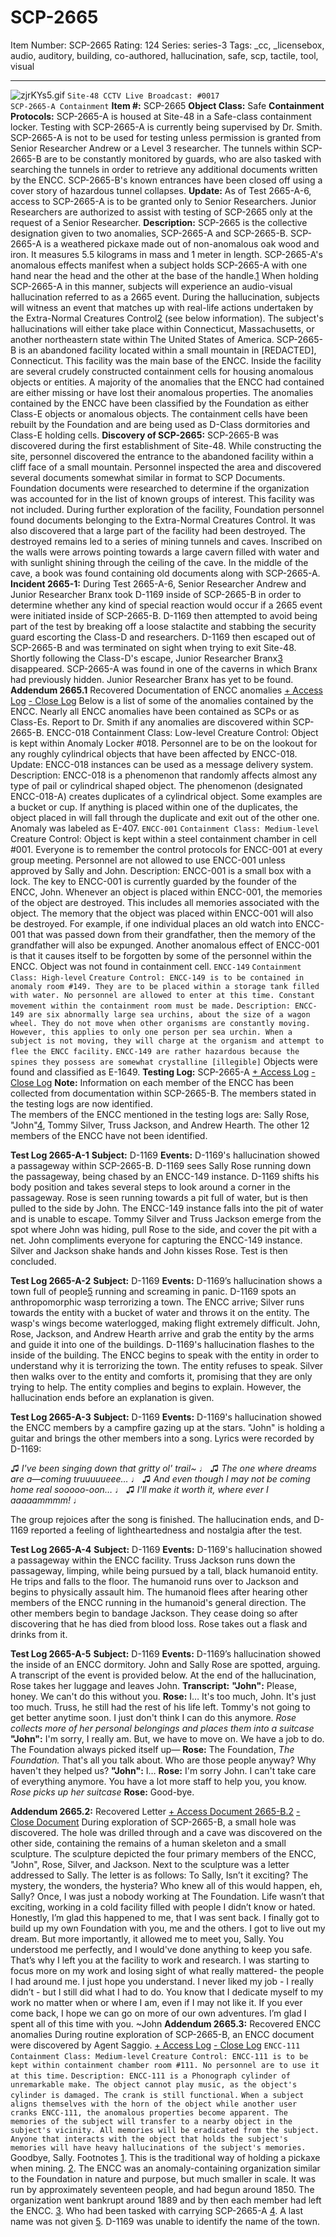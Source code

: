 # SCP-2665
Item Number: SCP-2665
Rating: 124
Series: series-3
Tags: _cc, _licensebox, audio, auditory, building, co-authored, hallucination, safe, scp, tactile, tool, visual

---

![zjrKYs5.gif](https://scp-wiki.wikidot.com/local--files/scp-2665/zjrKYs5.gif)
`Site-48 CCTV Live Broadcast: #0017`  
`SCP-2665-A Containment`
**Item #:** SCP-2665
**Object Class:** Safe
**Containment Protocols:** SCP-2665-A is housed at Site-48 in a Safe-class containment locker. Testing with SCP-2665-A is currently being supervised by Dr. Smith. SCP-2665-A is not to be used for testing unless permission is granted from Senior Researcher Andrew or a Level 3 researcher.
The tunnels within SCP-2665-B are to be constantly monitored by guards, who are also tasked with searching the tunnels in order to retrieve any additional documents written by the ENCC. SCP-2665-B's known entrances have been closed off using a cover story of hazardous tunnel collapses.
**Update:** As of Test 2665-A-6, access to SCP-2665-A is to be granted only to Senior Researchers. Junior Researchers are authorized to assist with testing of SCP-2665 only at the request of a Senior Researcher.
**Description:** SCP-2665 is the collective designation given to two anomalies, SCP-2665-A and SCP-2665-B. SCP-2665-A is a weathered pickaxe made out of non-anomalous oak wood and iron. It measures 5.5 kilograms in mass and 1 meter in length.
SCP-2665-A's anomalous effects manifest when a subject holds SCP-2665-A with one hand near the head and the other at the base of the handle.[1](javascript:;) When holding SCP-2665-A in this manner, subjects will experience an audio-visual hallucination referred to as a 2665 event. During the hallucination, subjects will witness an event that matches up with real-life actions undertaken by the Extra-Normal Creatures Control[2](javascript:;) (see below information). The subject's hallucinations will either take place within Connecticut, Massachusetts, or another northeastern state within The United States of America.
SCP-2665-B is an abandoned facility located within a small mountain in [REDACTED], Connecticut. This facility was the main base of the ENCC. Inside the facility are several crudely constructed containment cells for housing anomalous objects or entities. A majority of the anomalies that the ENCC had contained are either missing or have lost their anomalous properties. The anomalies contained by the ENCC have been classified by the Foundation as either Class-E objects or anomalous objects. The containment cells have been rebuilt by the Foundation and are being used as D-Class dormitories and Class-E holding cells.
**Discovery of SCP-2665:** SCP-2665-B was discovered during the first establishment of Site-48. While constructing the site, personnel discovered the entrance to the abandoned facility within a cliff face of a small mountain. Personnel inspected the area and discovered several documents somewhat similar in format to SCP Documents. Foundation documents were researched to determine if the organization was accounted for in the list of known groups of interest. This facility was not included.
During further exploration of the facility, Foundation personnel found documents belonging to the Extra-Normal Creatures Control. It was also discovered that a large part of the facility had been destroyed. The destroyed remains led to a series of mining tunnels and caves. Inscribed on the walls were arrows pointing towards a large cavern filled with water and with sunlight shining through the ceiling of the cave. In the middle of the cave, a book was found containing old documents along with SCP-2665-A.
**Incident 2665-1:** During Test 2665-A-6, Senior Researcher Andrew and Junior Researcher Branx took D-1169 inside of SCP-2665-B in order to determine whether any kind of special reaction would occur if a 2665 event were initiated inside of SCP-2665-B.
D-1169 then attempted to avoid being part of the test by breaking off a loose stalactite and stabbing the security guard escorting the Class-D and researchers. D-1169 then escaped out of SCP-2665-B and was terminated on sight when trying to exit Site-48. Shortly following the Class-D's escape, Junior Researcher Branx[3](javascript:;) disappeared. SCP-2665-A was found in one of the caverns in which Branx had previously hidden. Junior Researcher Branx has yet to be found.
**Addendum 2665.1** Recovered Documentation of ENCC anomalies
[\+ Access Log](javascript:;)
[\- Close Log](javascript:;)
Below is a list of some of the anomalies contained by the ENCC. Nearly all ENCC anomalies have been contained as SCPs or as Class-Es. Report to Dr. Smith if any anomalies are discovered within SCP-2665-B.
ENCC-018
Containment Class: Low-level
Creature Control: Object is kept within Anomaly Locker #018. Personnel are to be on the lookout for any roughly cylindrical objects that have been affected by ENCC-018.
Update: ENCC-018 instances can be used as a message delivery system.
Description: ENCC-018 is a phenomenon that randomly affects almost any type of pail or cylindrical shaped object. The phenomenon (designated ENCC-018-A) creates duplicates of a cylindrical object. Some examples are a bucket or cup. If anything is placed within one of the duplicates, the object placed in will fall through the duplicate and exit out of the other one.
Anomaly was labeled as E-407.
`ENCC-001`
`Containment Class: Medium-level`
Creature Control: Object is kept within a steel containment chamber in cell #001. Everyone is to remember the control protocols for ENCC-001 at every group meeting. Personnel are not allowed to use ENCC-001 unless approved by Sally and John.
Description: ENCC-001 is a small box with a lock. The key to ENCC-001 is currently guarded by the founder of the ENCC, John.
Whenever an object is placed within ENCC-001, the memories of the object are destroyed. This includes all memories associated with the object. The memory that the object was placed within ENCC-001 will also be destroyed.
For example, if one individual places an old watch into ENCC-001 that was passed down from their grandfather, then the memory of the grandfather will also be expunged.
Another anomalous effect of ENCC-001 is that it causes itself to be forgotten by some of the personnel within the ENCC.
Object was not found in containment cell.
`ENCC-149`
`Containment Class: High-level`
`Creature Control: ENCC-149 is to be contained in anomaly room #149. They are to be placed within a storage tank filled with water. No personnel are allowed to enter at this time. Constant movement within the containment room must be made.`
`Description: ENCC-149 are six abnormally large sea urchins, about the size of a wagon wheel. They do not move when other organisms are constantly moving. However, this applies to only one person per sea urchin. When a subject is not moving, they will charge at the organism and attempt to flee the ENCC facility.`
`ENCC-149 are rather hazardous because the spines they possess are somewhat crystalline [illegible]`
Objects were found and classified as E-1649.
**Testing Log:** SCP-2665-A
[\+ Access Log](javascript:;)
[\- Close Log](javascript:;)
**Note:** Information on each member of the ENCC has been collected from documentation within SCP-2665-B. The members stated in the testing logs are now identified.  
The members of the ENCC mentioned in the testing logs are: Sally Rose, "John"[4](javascript:;), Tommy Silver, Truss Jackson, and Andrew Hearth. The other 12 members of the ENCC have not been identified.
  
  

**Test Log 2665-A-1**
**Subject:** D-1169
**Events:** D-1169's hallucination showed a passageway within SCP-2665-B. D-1169 sees Sally Rose running down the passageway, being chased by an ENCC-149 instance. D-1169 shifts his body position and takes several steps to look around a corner in the passageway. Rose is seen running towards a pit full of water, but is then pulled to the side by John. The ENCC-149 instance falls into the pit of water and is unable to escape. Tommy Silver and Truss Jackson emerge from the spot where John was hiding, pull Rose to the side, and cover the pit with a net. John compliments everyone for capturing the ENCC-149 instance. Silver and Jackson shake hands and John kisses Rose. Test is then concluded.
  
  

**Test Log 2665-A-2**
**Subject:** D-1169
**Events:** D-1169’s hallucination shows a town full of people[5](javascript:;) running and screaming in panic. D-1169 spots an anthropomorphic wasp terrorizing a town. The ENCC arrive; Silver runs towards the entity with a bucket of water and throws it on the entity. The wasp's wings become waterlogged, making flight extremely difficult. John, Rose, Jackson, and Andrew Hearth arrive and grab the entity by the arms and guide it into one of the buildings. D-1169's hallucination flashes to the inside of the building.
The ENCC begins to speak with the entity in order to understand why it is terrorizing the town. The entity refuses to speak. Silver then walks over to the entity and comforts it, promising that they are only trying to help. The entity complies and begins to explain. However, the hallucination ends before an explanation is given.
  
  

**Test Log 2665-A-3**
**Subject:** D-1169
**Events:** D-1169's hallucination showed the ENCC members by a campfire gazing up at the stars. "John" is holding a guitar and brings the other members into a song. Lyrics were recorded by D-1169:  

♫ _I've been singing down that gritty ol' trail~_ ♩
♫ _The one where dreams are a—coming truuuuueee…_ ♩
♫ _And even though I may not be coming home real sooooo-oon…_ ♩
♫ _I'll make it worth it, where ever I aaaaammmm!_ ♩
  
The group rejoices after the song is finished. The hallucination ends, and D-1169 reported a feeling of lightheartedness and nostalgia after the test.
  
  

**Test Log 2665-A-4**
**Subject:** D-1169
**Events:** D-1169's hallucination showed a passageway within the ENCC facility. Truss Jackson runs down the passageway, limping, while being pursued by a tall, black humanoid entity. He trips and falls to the floor. The humanoid runs over to Jackson and begins to physically assault him. The humanoid flees after hearing other members of the ENCC running in the humanoid's general direction. The other members begin to bandage Jackson. They cease doing so after discovering that he has died from blood loss. Rose takes out a flask and drinks from it.
  
  

**Test Log 2665-A-5**
**Subject:** D-1169
**Events:** D-1169’s hallucination showed the inside of an ENCC dormitory. John and Sally Rose are spotted, arguing. A transcript of the event is provided below. At the end of the hallucination, Rose takes her luggage and leaves John.
**Transcript:**
**"John":** Please, honey. We can't do this without you.
**Rose:** I… It's too much, John. It's just too much. Truss, he still had the rest of his life left. Tommy's not going to get better anytime soon. I just don't think I can do this anymore.
_Rose collects more of her personal belongings and places them into a suitcase_
**"John":** I'm sorry, I really am. But, we have to move on. We have a job to do. The Foundation always picked itself up—
**Rose:** The Foundation, _The Foundation._ That's all you talk about. Who are those people anyway? Why haven't they helped us?
**"John":** I…
**Rose:** I'm sorry John. I can't take care of everything anymore. You have a lot more staff to help you, you know.
_Rose picks up her suitcase_
**Rose:** Good-bye.
  
  

**Addendum 2665.2:** Recovered Letter
[\+ Access Document 2665-B.2](javascript:;)
[\- Close Document](javascript:;)
During exploration of SCP-2665-B, a small hole was discovered. The hole was drilled through and a cave was discovered on the other side, containing the remains of a human skeleton and a small sculpture. The sculpture depicted the four primary members of the ENCC, "John", Rose, Silver, and Jackson. Next to the sculpture was a letter addressed to Sally. The letter is as follows:
To Sally,
Isn’t it exciting? The mystery, the wonders, the hysteria? Who knew all of this would happen, eh, Sally?
Once, I was just a nobody working at The Foundation. Life wasn’t that exciting, working in a cold facility filled with people I didn’t know or hated. Honestly, I’m glad this happened to me, that I was sent back. I finally got to build up my own Foundation with you, me and the others. I got to live out my dream. But more importantly, it allowed me to meet you, Sally. You understood me perfectly, and I would've done anything to keep you safe.
That’s why I left you at the facility to work and research. I was starting to focus more on my work and losing sight of what really mattered- the people I had around me. I just hope you understand. I never liked my job - I really didn’t - but I still did what I had to do. You know that I dedicate myself to my work no matter when or where I am, even if I may not like it.
If you ever come back, I hope we can go on more of our own adventures. I’m glad I spent all of this time with you.
~John
**Addendum 2665.3:** Recovered ENCC anomalies
During routine exploration of SCP-2665-B, an ENCC document were discovered by Agent Saggio.
[\+ Access Log](javascript:;)
[\- Close Log](javascript:;)
`ENCC-111`
`Containment Class: Medium-level`
`Creature Control: ENCC-111 is to be kept within containment chamber room #111. No personnel are to use it at this time.`
`Description: ENCC-111 is a Phonograph cylinder of unremarkable make. The object cannot play music, as the object's cylinder is damaged. The crank is still functional.`
`When a subject aligns themselves with the horn of the object while another user cranks ENCC-111, the anomalous properties become apparent. The memories of the subject will transfer to a nearby object in the subject's vicinity. All memories will be eradicated from the subject.`
`Anyone that interacts with the object that holds the subject's memories will have heavy hallucinations of the subject's memories.`
Goodbye, Sally.
Footnotes
[1](javascript:;). This is the traditional way of holding a pickaxe when mining.
[2](javascript:;). The ENCC was an anomaly-containing organization similar to the Foundation in nature and purpose, but much smaller in scale. It was run by approximately seventeen people, and had begun around 1850. The organization went bankrupt around 1889 and by then each member had left the ENCC.
[3](javascript:;). Who had been tasked with carrying SCP-2665-A
[4](javascript:;). A last name was not given
[5](javascript:;). D-1169 was unable to identify the name of the town.